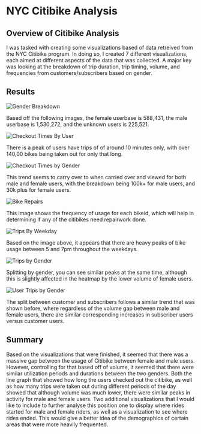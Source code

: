 # NYC Citibike Analysis
## Overview of Citibike Analysis
I was tasked with creating some visualizations based of data retreived from the NYC Citibike program. In doing so, I created 7 different
visualizations, each aimed at different aspects of the data that was collected. A major key was looking at the breakdown of trip duration,
trip timing, volume, and frequencies from customers/subscribers based on gender.
## Results

![Gender Breakdown](https://github.com/swlim314/Bike_Sharing_Analysis_Week_14/blob/6f841a8fabe49b784b0537e17c7e91447fb2866c/Gender%20Breakdown.png)

Based off the following images, the female userbase is 588,431, the male userbase is 1,530,272, and the unknown users is 225,521.

![Checkout Times By User](https://github.com/swlim314/Bike_Sharing_Analysis_Week_14/blob/6f841a8fabe49b784b0537e17c7e91447fb2866c/Checkout%20Times%20By%20User.png)

There is a peak of users have trips of of around 10 minutes only, with over 140,00 bikes being taken out for only that long.


![Checkout Times by Gender](https://github.com/swlim314/Bike_Sharing_Analysis_Week_14/blob/6f841a8fabe49b784b0537e17c7e91447fb2866c/Checkout%20Times%20by%20Gender.png)

This trend seems to carry over to when carried over and viewed for both male and female users, with the breakdown being 100k+ for male users, and 30k plus for female users.

![Bike Repairs](https://github.com/swlim314/Bike_Sharing_Analysis_Week_14/blob/6f841a8fabe49b784b0537e17c7e91447fb2866c/Bike%20Repairs.png)

This image shows the frequency of usage for each bikeid, which will help in determining if any of the citibikes need repairwork done.

![Trips By Weekday](https://github.com/swlim314/Bike_Sharing_Analysis_Week_14/blob/6f841a8fabe49b784b0537e17c7e91447fb2866c/Trips%20By%20Weekday.png)

Based on the image above, it appears that there are heavy peaks of bike usage between 5 and 7pm throughout the weekdays.

![Trips by Gender](https://github.com/swlim314/Bike_Sharing_Analysis_Week_14/blob/6f841a8fabe49b784b0537e17c7e91447fb2866c/Trips%20by%20Gender.png)

Splitting by gender, you can see similar peaks at the same time, although this is slightly affected in the heatmap by the lower volume
of female users.

![User Trips by Gender](https://github.com/swlim314/Bike_Sharing_Analysis_Week_14/blob/6f841a8fabe49b784b0537e17c7e91447fb2866c/User%20Trips%20by%20Gender.png)

The split between customer and subscribers follows a similar trend that was shown before, where regardless of the volume gap between 
male and female users, there are similar corresponding increases in subscriber users versus customer users.

## Summary
Based on the visualizations that were finished, it seemed that there was a massive gap between the usage of Citibike between female and 
male users. However, controlling for that based off of volume, it seemed that there were similar utilization periods and durations between
the two genders. Both the line graph that showed how long the users checked out the citibike, as well as how many trips were taken out 
during different periods of the day showed that although volume was much lower, there were similar peaks in activity for male and female
users. Two additional visualizations that I would like to include to further analyse this position one to display where rides started for
male and female riders, as well as a visualization to see where rides ended. This would give a better idea of the demographics of certain
areas that were more heavily frequented.
